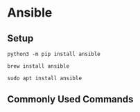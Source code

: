 # Ansible

## Setup

```
python3 -m pip install ansible
```

```
brew install ansible
```

```
sudo apt install ansible
```

## Commonly Used Commands
